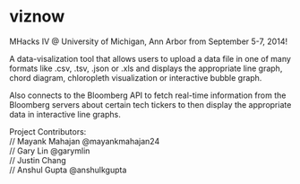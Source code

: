 viznow
=================

MHacks IV @ University of Michigan, Ann Arbor from September 5-7, 2014!

A data-visalization tool that allows users to upload a data file in one of many formats like .csv, .tsv, .json or .xls and displays the appropriate line graph, chord diagram, chloropleth visualization or interactive bubble graph.

Also connects to the Bloomberg API to fetch real-time information from the Bloomberg servers about certain tech tickers to then display the appropriate data in interactive line graphs.

Project Contributors:
<br>// Mayank Mahajan @mayankmahajan24
<br>// Gary Lin @garymlin
<br>// Justin Chang
<br>// Anshul Gupta @anshulkgupta
